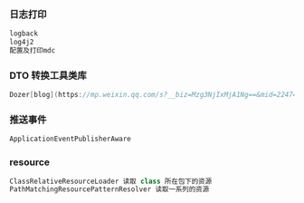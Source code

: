 ### 日志打印
```java
logback
log4j2
配置及打印mdc
```
### DTO 转换工具类库
```java
Dozer[blog](https://mp.weixin.qq.com/s?__biz=Mzg3NjIxMjA1Ng==&mid=2247483685&idx=1&sn=6cc05114232e026339cfad9efe54cb38&scene=19#wechat_redirect)
```

### 推送事件
```java
ApplicationEventPublisherAware 
```
### resource

```java
ClassRelativeResourceLoader 读取 class 所在包下的资源
PathMatchingResourcePatternResolver 读取一系列的资源
```